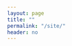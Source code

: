 ```yaml
---
layout: page
title: ""
permalink: "/site/"
header: no
---
```


<div class="image"></div>
<div class="title"></div>
<div class="metadata"></div>

<script src="https://code.jquery.com/jquery-3.2.1.min.js"></script>
<script type="text/javascript">

var sites = {{ site.data.sites | jsonify }};
console.log(sites);

function getUrlVars() {
  var vars = {};
  var parts = window.location.href.replace(/[?&]+([^=&]+)=([^&]*)/gi, function(m,key,value) {
    vars[key] = value;
  });
  return vars;
}

var site = getUrlVars()["site"];

var imagestring = "<img src='../images/overviews/" + site + "_overview.png' width='250' height='250'/>"

$('.image').html(imagestring);

index = sites.findIndex(x => x.shortname == site);

console.log(index);

var title = "<h1>" + sites[index].sitename + " (" + sites[index].shortname + ")" + "<\h1>";

console.log(sites[index]);

$('.title').html(title);

</script>
	
	